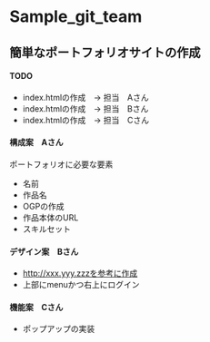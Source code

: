 # Sample_git_team

## 簡単なポートフォリオサイトの作成
#### TODO

* index.htmlの作成　-> 担当　Aさん
* index.htmlの作成　-> 担当　Bさん
* index.htmlの作成　-> 担当　Cさん

#### 構成案　Aさん
ポートフォリオに必要な要素
- 名前
- 作品名
- OGPの作成
- 作品本体のURL
- スキルセット

#### デザイン案　Bさん
* http://xxx.yyy.zzzを参考に作成
* 上部にmenuかつ右上にログイン


#### 機能案　Cさん

- ポップアップの実装